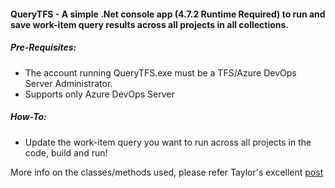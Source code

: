 
#### QueryTFS - A simple .Net console app (4.7.2 Runtime Required) to run and save work-item query results across all projects in all collections.

##### Pre-Requisites: 

* The account running QueryTFS.exe must be a TFS/Azure DevOps Server Administrator.
* Supports only Azure DevOps Server


##### How-To: 

* Update the work-item query you want to run across all projects in the code, build and run! 

More info on the classes/methods used, please refer Taylor's excellent [post](https://blogs.msdn.microsoft.com/taylaf/2010/01/26/retrieve-the-list-of-team-project-collections-from-tfs-2010-client-apis/)
